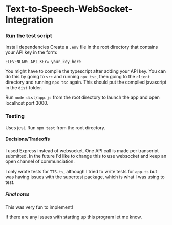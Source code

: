 # Text-to-Speech-WebSocket-Integration

### Run the test script
Install dependencies
Create a `.env` file in the root directory that contains your API key in the form:
```
ELEVENLABS_API_KEY= your_key_here
```
You might have to compile the typescript after adding your API key.
You can do this by going to `src` and running `npx tsc`, then going to the `client` directory and running `npx tsc` again. This should put the compiled javascript in the `dist` folder.

Run `node dist/app.js` from the root directory to launch the app and open localhost port 3000.

### Testing
Uses jest. Run `npm test` from the root directory. 

#### Decisions/Tradeoffs

I used Express instead of websocket. One API call is made per transcript submitted. 
In the future I'd like to change this to use websocket and keep an open channel of communciation.

I only wrote tests for `TTS.ts`, although I tried to write tests for `app.ts` but was having issues with the supertest package, which is what I was using to test.

##### Final notes
This was very fun to implement! 

If there are any issues with starting up this program let me know.
